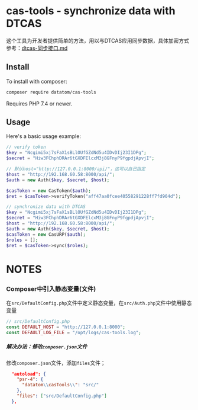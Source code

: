 cas-tools - synchronize data with DTCAS
=======================================

这个工具为开发者提供简单的方法，用以与DTCAS应用同步数据，具体加密方式参考：[dtcas-同步接口.md](http://192.168.50.2/itbasic/docs/blob/master/development/dtcas/dtcas-%E5%90%8C%E6%AD%A5%E6%8E%A5%E5%8F%A3.md)

Install
-------

To install with composer:

```sh
composer require datatom/cas-tools
```

Requires PHP 7.4 or newer.

Usage
-----

Here's a basic usage example:


```php
// verify token
$key = "Ncgimi5xj7sFaX1sBLlOUfGZdNd5u4IDvDIj23I1DPg";
$secret = "Hiw3FChphDRAr6tGXDFElcxM3j8GFnyP9fgpdjApvjI";

// 默认host="http://127.0.0.1:8000/api/"，这可以自己指定
$host = "http://192.168.60.58:8000/api/";
$auth = new Auth($key, $secret, $host);

$casToken = new CasToken($auth);
$ret = $casToken->verifyToken("aff47aa0fcee40558291228ff7fd904d");

// synchronize data with DTCAS
$key = "Ncgimi5xj7sFaX1sBLlOUfGZdNd5u4IDvDIj23I1DPg";
$secret = "Hiw3FChphDRAr6tGXDFElcxM3j8GFnyP9fgpdjApvjI";
$host = "http://192.168.60.58:8000/api/";
$auth = new Auth($key, $secret, $host);
$casToken = new CasURP($auth);
$roles = [];
$ret = $casToken->sync($roles);
```

# NOTES
### Composer中引入静态变量(文件)
在`src/DefaultConfig.php`文件中定义静态变量，在`src/Auth.php`文件中使用静态变量
```php
// src/DefaultConfig.php
const DEFAULT_HOST = "http://127.0.0.1:8000";
const DEFAULT_LOG_FILE = "/opt/logs/cas-tools.log";
```
##### 解决办法：修改`composer.json`文件
修改`composer.json`文件，添加`files`文件；

```json
  "autoload": {
    "psr-4": {
      "datatom\\casTools\\": "src/"
    },
    "files": ["src/DefaultConfig.php"]
  },
```
